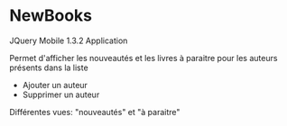 NewBooks
========

JQuery Mobile 1.3.2 Application

Permet d'afficher les nouveautés et les livres à paraitre pour les auteurs présents dans la liste
- Ajouter un auteur
- Supprimer un auteur

Différentes vues: "nouveautés" et "à paraitre"

